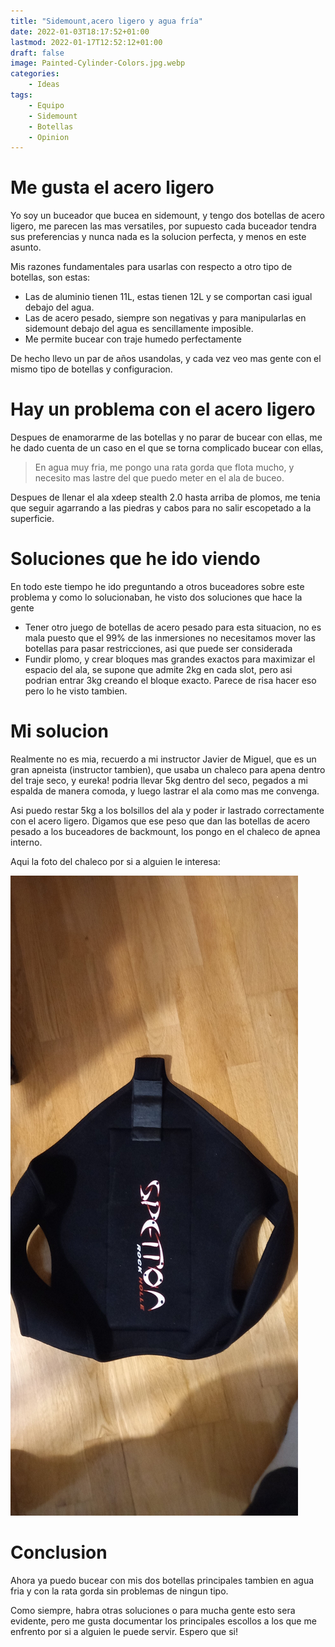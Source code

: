 ```yaml
---
title: "Sidemount,acero ligero y agua fría"
date: 2022-01-03T18:17:52+01:00
lastmod: 2022-01-17T12:52:12+01:00
draft: false
image: Painted-Cylinder-Colors.jpg.webp
categories:
    - Ideas
tags:
    - Equipo
    - Sidemount
    - Botellas
    - Opinion
---
```




# Me gusta el acero ligero

Yo soy un buceador que bucea en sidemount, y tengo dos botellas de acero ligero, me parecen las mas versatiles, por supuesto cada buceador tendra sus preferencias y nunca nada es la solucion perfecta, y menos en este asunto.

Mis razones fundamentales para usarlas con respecto a otro tipo de botellas, son estas:

* Las de aluminio tienen 11L, estas tienen 12L y se comportan casi igual debajo del agua.
* Las de acero pesado, siempre son negativas y para manipularlas en sidemount debajo del agua es sencillamente imposible.
* Me permite bucear con traje humedo perfectamente

De hecho llevo un par de años usandolas, y cada vez veo mas gente con el mismo tipo de botellas y configuracion.

# Hay un problema con el acero ligero

Despues de enamorarme de las botellas y no parar de bucear con ellas, me he dado cuenta de un caso en el que se torna complicado bucear con ellas,

> En agua muy fria, me pongo una rata gorda que flota mucho, y necesito mas lastre del que puedo meter en el ala de buceo.

Despues de llenar el ala xdeep stealth 2.0 hasta arriba de plomos, me tenia que seguir agarrando a las piedras y cabos para no salir escopetado a la superficie.

# Soluciones que he ido viendo

En todo este tiempo he ido preguntando a otros buceadores sobre este problema y como lo solucionaban, he visto dos soluciones que hace la gente

* Tener otro juego de botellas de acero pesado para esta situacion, no es mala puesto que el 99% de las inmersiones no necesitamos mover las botellas para pasar restricciones, asi que puede ser considerada
* Fundir plomo, y crear bloques mas grandes exactos para maximizar el espacio del ala, se supone que admite 2kg en cada slot, pero asi podrian entrar 3kg creando el bloque exacto. Parece de risa hacer eso pero lo he visto tambien.

# Mi solucion

Realmente no es mia, recuerdo a mi instructor Javier de Miguel, que es un gran apneista (instructor tambien), que usaba un chaleco para apena dentro del traje seco, y eureka! podria llevar 5kg dentro del seco, pegados a mi espalda de manera comoda, y luego lastrar el ala como mas me convenga.

Asi puedo restar 5kg a los bolsillos del ala y poder ir lastrado correctamente con el acero ligero. Digamos que ese peso que dan las botellas de acero pesado a los buceadores de backmount, los pongo en el chaleco de apnea interno.

Aqui la foto del chaleco por si a alguien le interesa:


![Chaleco para llevar lastre](20220106_214920.jpg)

# Conclusion

Ahora ya puedo bucear con mis dos botellas principales tambien en agua fria y con la rata gorda sin problemas de ningun tipo.

Como siempre, habra otras soluciones o para mucha gente esto sera evidente, pero me gusta documentar los principales escollos a los que me enfrento por si a alguien le puede servir. Espero que si!

